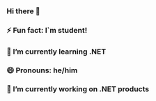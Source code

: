 ### Hi there 👋
### ⚡ Fun fact: I`m student!
### 🌱 I’m currently learning .NET
### 😄 Pronouns: he/him
### 🔭 I’m currently working on .NET products
<!--
**Mikas777/Mikas777** is a ✨ _special_ ✨ repository because its `README.md` (this file) appears on your GitHub profile.

Here are some ideas to get you started:

- 🔭 I’m currently working on ...
- 🌱 I’m currently learning ...
- 👯 I’m looking to collaborate on ...
- 🤔 I’m looking for help with ...
- 💬 Ask me about ...
- 📫 How to reach me: ...
- 😄 Pronouns: ...
- ⚡ Fun fact: ...
-->
